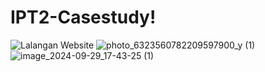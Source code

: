 # IPT2-Casestudy!
![Lalangan Website](https://github.com/user-attachments/assets/8668a963-9d3c-46ae-a709-2d44cfdfa92d)
![photo_6323560782209597900_y (1)](https://github.com/user-attachments/assets/d65ed63f-8fbb-45cf-a69d-4688c42c5402)
![image_2024-09-29_17-43-25 (1)](https://github.com/user-attachments/assets/5003b4da-e381-4a66-b34a-a79930fb14af)
